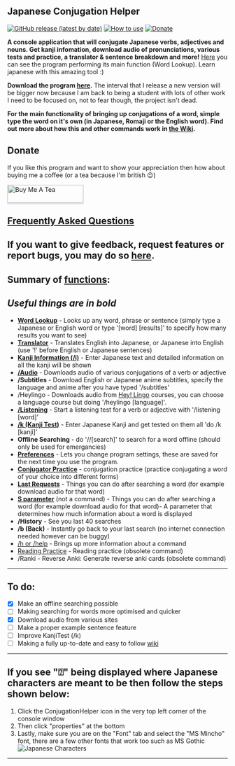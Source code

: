 ## Japanese Conjugation Helper

[![GitHub release (latest by date)](https://img.shields.io/github/v/release/hopto-dot/Japanese-Conjugation-Helper?color=light%20green&label=Latest)](https://github.com/hopto-dot/Japanese-Conjugation-Helper/releases/latest)
[![How to use](https://img.shields.io/badge/Wiki-How%20to%20use-green)](https://github.com/hopto-dot/Japanese-Conjugation-Helper/wiki/How-to-use)
[![Donate](https://img.shields.io/badge/Donate-Buy%20Me%20A%20Coffee-important.svg)](https://www.buymeacoffee.com/hoptodot)

**A console application that will conjugate Japanese verbs, adjectives and nouns. Get kanji infomation, download audio of pronunciations, various tests and practice, a translator & sentence breakdown and more!** [Here](https://imgur.com/DlKXeyl) you can see the program performing its main function (Word Lookup). Learn japanese with this amazing tool :)

**Download the program [here](https://github.com/hopto-dot/Japanese-Conjugation-Helper/releases).** The interval that I release a new version will be bigger now because I am back to being a student with lots of other work I need to be focused on, not to fear though, the project isn't dead.

**For the main functionality of bringing up conjugations of a word, simple type the word on it's own (in Japanese, Romaji or the English word). Find out more about how this and other commands work in [the Wiki](https://github.com/hopto-dot/Japanese-Conjugation-Helper/wiki/How-to-use).**

## Donate

If you like this program and want to show your appreciation then how about buying me a coffee (or a tea because I'm british 😉)

<a href="https://www.buymeacoffee.com/hoptodot" target="_blank"><img src="https://www.buymeacoffee.com/assets/img/custom_images/orange_img.png" alt="Buy Me A Tea" style="height: 41px !important;width: 174px !important;box-shadow: 0px 3px 2px 0px rgba(190, 190, 190, 0.5) !important;-webkit-box-shadow: 0px 3px 2px 0px rgba(190, 190, 190, 0.5) !important;" ></a>

## [Frequently Asked Questions](https://github.com/hopto-dot/Japanese-Conjugation-Helper/wiki/FAQ)

## If you want to give feedback, request features or report bugs, you may do so [here](https://forms.gle/WNV1s41cWKrjSMhH6).

## **Summary of [functions](https://github.com/hopto-dot/Japanese-Conjugation-Helper/wiki/How-to-use#list-of-commands):**
## *Useful things are in bold*
* **[Word Lookup](https://github.com/hopto-dot/Japanese-Conjugation-Helper/wiki/How-to-use#word-lookup)** - Looks up any word, phrase or sentence (simply type a Japanese or English word or type '[word] [results]' to specify how many results you want to see)
* **[Translator](https://github.com/hopto-dot/Japanese-Conjugation-Helper/wiki/How-to-use#translator)** - Translates English into Japanese, or Japanese into English (use '!' before English or Japanese sentences)
* **[Kanji Information (/i)](https://github.com/hopto-dot/Japanese-Conjugation-Helper/wiki/How-to-use#kanji-information)** - Enter Japanese text and detailed information on all the kanji will be shown
* **[/Audio](https://github.com/hopto-dot/Japanese-Conjugation-Helper/wiki/How-to-use#audio)** - Downloads audio of various conjugations of a verb or adjective
* **/Subtitles** - Download English or Japanese anime subtitles, specify the language and anime after you have typed '/subtitles'
* /Heylingo - Downloads audio from [Hey! Lingo](https://www.heylingo.com/) courses, you can choose a language course but doing '/heylingo [language]'.
* **[/Listening](https://github.com/hopto-dot/Japanese-Conjugation-Helper/wiki/How-to-use#listening)** - Start a listening test for a verb or adjective with '/listening [word]'
* **[/k (Kanji Test)](https://github.com/hopto-dot/Japanese-Conjugation-Helper/wiki/How-to-use#kanji-test)** - Enter Japanese Kanji and get tested on them all 'do /k [kanji]'
* **Offline Searching** - do '//[search]' to search for a word offline (should only be used for emergancies)
* **[Preferences](https://github.com/hopto-dot/Japanese-Conjugation-Helper/wiki/How-to-use#prefs-command)** - Lets you change program settings, these are saved for the next time you use the program.
* [**Conjugator Practice**](https://github.com/hopto-dot/Japanese-Conjugation-Helper/wiki/How-to-use#conjugation-practice) - conjugation practice (practice conjugating a word of your choice into different forms)
* **[Last Requests](https://github.com/hopto-dot/Japanese-Conjugation-Helper/wiki/How-to-use#last-requests)** - Things you can do after searching a word (for example download audio for that word)
* **[S parameter](https://github.com/hopto-dot/Japanese-Conjugation-Helper/wiki/How-to-use#s-parameter)** (not a command) - Things you can do after searching a word (for example download audio for that word)- A parameter that determines how much information about a word is displayed
* **/History** - See you last 40 searches
* **/b (Back)** - Instantly go back to your last search (no internet connection needed however can be buggy)
* [/h or /help](https://github.com/hopto-dot/Japanese-Conjugation-Helper/wiki/How-to-use#help-command) - Brings up more information about a command
* [Reading Practice](https://github.com/hopto-dot/Japanese-Conjugation-Helper/wiki/How-to-use#reading-practice) - Reading practice (obsolete command)
* /Ranki - Reverse Anki: Generate reverse anki cards (obsolete command)
***
## To do:
- [X] Make an offline searching possible
- [ ] Making searching for words more optimised and quicker
- [X] Download audio from various sites
- [ ] Make a proper example sentence feature
- [ ] Improve KanjiTest (/k)
- [ ] Making a fully up-to-date and easy to follow [wiki](https://github.com/hopto-dot/Japanese-Conjugation-Helper/wiki/How-to-use#index)

***
## **If you see "⍰" being displayed where Japanese characters are meant to be then follow the steps shown below:**
1. Click the ConjugationHelper icon in the very top left corner of the console window
2. Then click "properties" at the bottom
3. Lastly, make sure you are on the "Font" tab and select the "MS Mincho" font, there are a few other fonts that work too such as MS Gothic
![Japanese Characters](https://i.imgur.com/x7gDhB9.png)
***
